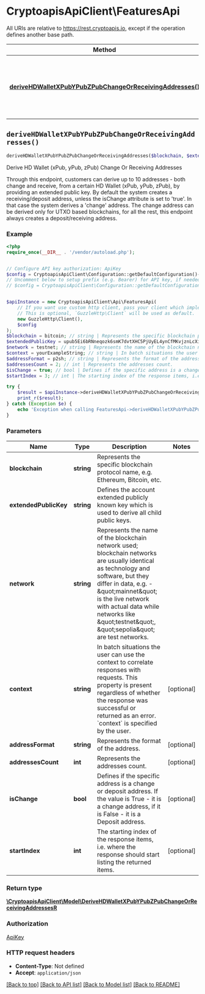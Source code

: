 # CryptoapisApiClient\FeaturesApi

All URIs are relative to https://rest.cryptoapis.io, except if the operation defines another base path.

| Method | HTTP request | Description |
| ------------- | ------------- | ------------- |
| [**deriveHDWalletXPubYPubZPubChangeOrReceivingAddresses()**](FeaturesApi.md#deriveHDWalletXPubYPubZPubChangeOrReceivingAddresses) | **GET** /utils/{blockchain}/{network}/xpubs/{extendedPublicKey}/derive-addresses | Derive HD Wallet (xPub, yPub, zPub) Change Or Receiving Addresses |


## `deriveHDWalletXPubYPubZPubChangeOrReceivingAddresses()`

```php
deriveHDWalletXPubYPubZPubChangeOrReceivingAddresses($blockchain, $extendedPublicKey, $network, $context, $addressFormat, $addressesCount, $isChange, $startIndex): \CryptoapisApiClient\Model\DeriveHDWalletXPubYPubZPubChangeOrReceivingAddressesR
```

Derive HD Wallet (xPub, yPub, zPub) Change Or Receiving Addresses

Through this endpoint, customers can derive up to 10 addresses - both change and receive, from a certain HD Wallet (xPub, yPub, zPub), by providing an extended public key. By default the system creates a receiving/deposit address, unless the isChange attribute is set to 'true'. In that case the system derives a 'change' address. The change address can be derived only for UTXO based blockchains, for all the rest, this endpoint always creates a deposit/receiving address.

### Example

```php
<?php
require_once(__DIR__ . '/vendor/autoload.php');


// Configure API key authorization: ApiKey
$config = CryptoapisApiClient\Configuration::getDefaultConfiguration()->setApiKey('x-api-key', 'YOUR_API_KEY');
// Uncomment below to setup prefix (e.g. Bearer) for API key, if needed
// $config = CryptoapisApiClient\Configuration::getDefaultConfiguration()->setApiKeyPrefix('x-api-key', 'Bearer');


$apiInstance = new CryptoapisApiClient\Api\FeaturesApi(
    // If you want use custom http client, pass your client which implements `GuzzleHttp\ClientInterface`.
    // This is optional, `GuzzleHttp\Client` will be used as default.
    new GuzzleHttp\Client(),
    $config
);
$blockchain = bitcoin; // string | Represents the specific blockchain protocol name, e.g. Ethereum, Bitcoin, etc.
$extendedPublicKey = upub5Ei6bRNneqozk6smK7dvtXHC5PjUyEL4ynCfMKvjznLcXi9DQaikETzQjHvJC43XexMvQs64jxB1njMjCHpRZ4xQWAmv3ge9cVtjfsHmbvQ; // string | Defines the account extended publicly known key which is used to derive all child public keys.
$network = testnet; // string | Represents the name of the blockchain network used; blockchain networks are usually identical as technology and software, but they differ in data, e.g. - \"mainnet\" is the live network with actual data while networks like \"testnet\", \"sepolia\" are test networks.
$context = yourExampleString; // string | In batch situations the user can use the context to correlate responses with requests. This property is present regardless of whether the response was successful or returned as an error. `context` is specified by the user.
$addressFormat = p2sh; // string | Represents the format of the address.
$addressesCount = 2; // int | Represents the addresses count.
$isChange = true; // bool | Defines if the specific address is a change or deposit address. If the value is True - it is a change address, if it is False - it is a Deposit address.
$startIndex = 3; // int | The starting index of the response items, i.e. where the response should start listing the returned items.

try {
    $result = $apiInstance->deriveHDWalletXPubYPubZPubChangeOrReceivingAddresses($blockchain, $extendedPublicKey, $network, $context, $addressFormat, $addressesCount, $isChange, $startIndex);
    print_r($result);
} catch (Exception $e) {
    echo 'Exception when calling FeaturesApi->deriveHDWalletXPubYPubZPubChangeOrReceivingAddresses: ', $e->getMessage(), PHP_EOL;
}
```

### Parameters

| Name | Type | Description  | Notes |
| ------------- | ------------- | ------------- | ------------- |
| **blockchain** | **string**| Represents the specific blockchain protocol name, e.g. Ethereum, Bitcoin, etc. | |
| **extendedPublicKey** | **string**| Defines the account extended publicly known key which is used to derive all child public keys. | |
| **network** | **string**| Represents the name of the blockchain network used; blockchain networks are usually identical as technology and software, but they differ in data, e.g. - \&quot;mainnet\&quot; is the live network with actual data while networks like \&quot;testnet\&quot;, \&quot;sepolia\&quot; are test networks. | |
| **context** | **string**| In batch situations the user can use the context to correlate responses with requests. This property is present regardless of whether the response was successful or returned as an error. &#x60;context&#x60; is specified by the user. | [optional] |
| **addressFormat** | **string**| Represents the format of the address. | [optional] |
| **addressesCount** | **int**| Represents the addresses count. | [optional] |
| **isChange** | **bool**| Defines if the specific address is a change or deposit address. If the value is True - it is a change address, if it is False - it is a Deposit address. | [optional] |
| **startIndex** | **int**| The starting index of the response items, i.e. where the response should start listing the returned items. | [optional] |

### Return type

[**\CryptoapisApiClient\Model\DeriveHDWalletXPubYPubZPubChangeOrReceivingAddressesR**](../Model/DeriveHDWalletXPubYPubZPubChangeOrReceivingAddressesR.md)

### Authorization

[ApiKey](../../README.md#ApiKey)

### HTTP request headers

- **Content-Type**: Not defined
- **Accept**: `application/json`

[[Back to top]](#) [[Back to API list]](../../README.md#endpoints)
[[Back to Model list]](../../README.md#models)
[[Back to README]](../../README.md)
